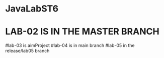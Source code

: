 # JavaLabST6
# LAB-02 IS IN THE MASTER BRANCH
#lab-03 is aimProject
#lab-04 is in main branch
#lab-05 in the release/lab05 branch
